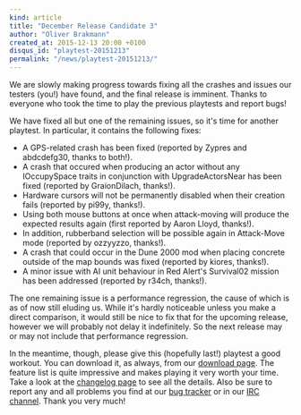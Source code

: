 ```yaml
---
kind: article
title: "December Release Candidate 3"
author: "Oliver Brakmann"
created_at: 2015-12-13 20:00 +0100
disqus_id: "playtest-20151213"
permalink: "/news/playtest-20151213/"
---
```


We are slowly making progress towards fixing all the crashes and issues our testers (you!) have found, and the final release is imminent. Thanks to everyone who took the time to play the previous playtests and report bugs!

We have fixed all but one of the remaining issues, so it's time for another playtest. In particular, it contains the following fixes:

* A GPS-related crash has been fixed (reported by Zypres and abdcdefg30, thanks to both!).
* A crash that occured when producing an actor without any IOccupySpace traits in conjunction with UpgradeActorsNear has been fixed (reported by GraionDilach, thanks!).
* Hardware cursors will not be permanently disabled when their creation fails (reported by pi99y, thanks!).
* Using both mouse buttons at once when attack-moving will produce the expected results again (first reported by Aaron Lloyd, thanks!).
* In addition, rubberband selection will be possible again in Attack-Move mode (reported by ozzyyzzo, thanks!).
* A crash that could occur in the Dune 2000 mod when placing concrete outside of the map bounds was fixed (reported by kiores, thanks!).
* A minor issue with AI unit behaviour in Red Alert's Survival02 mission has been addressed (reported by r34ch, thanks!).

The one remaining issue is a performance regression, the cause of which is as of now still eluding us. While it's hardly noticeable unless you make a direct comparison, it would still be nice to fix that for the upcoming release, however we will probably not delay it indefinitely. So the next release may or may not include that performance regression.

In the meantime, though, please give this (hopefully last!) playtest a good workout. You can download it, as always, from our [download page](/download/). The feature list is quite impressive and makes playing it very worth your time. Take a look at the [changelog page](https://github.com/OpenRA/OpenRA/wiki/Changelog/5157ea6cce42eb43071eb759b09432f87e694c75) to see all the details. Also be sure to report any and all problems you find at our [bug tracker](http://bugs.openra.net) or in our [IRC channel](/community/). Thank you very much!

